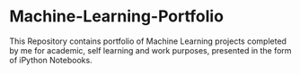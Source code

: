 # Machine-Learning-Portfolio
This Repository contains portfolio of Machine Learning projects completed by me for academic, self learning and work purposes, presented in the form of iPython Notebooks.
